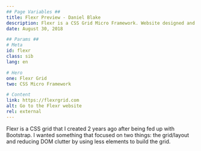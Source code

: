 ```yaml
---
## Page Variables ##
title: Flexr Preview - Daniel Blake
description: Flexr is a CSS Grid Micro Framework. Website designed and developed by Daniel Blake.
date: August 30, 2018

## Params ##
# Meta
id: flexr
class: sib
lang: en

# Hero
one: Flexr Grid
two: CSS Micro Framework

# Content
link: https://flexrgrid.com
alt: Go to the Flexr website
rel: external
---
```


Flexr is a CSS grid that I created 2 years ago after being fed up with Bootstrap. I wanted something that focused on two things: the grid/layout and reducing DOM clutter by using less elements to build the grid.
